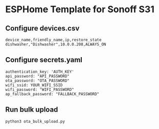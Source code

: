 # ESPHome Template for Sonoff S31

## Configure devices.csv
```CSV file
device_name,friendly_name,ip,restore_state
dishwasher,"Dishwasher",10.0.0.208,ALWAYS_ON
```

## Configure secrets.yaml
```
authentication_key: 'AUTH_KEY'
api_password: "API_PASSWORD"
ota_password: "OTA_PASSWORD"
wifi_ssid: YOUR_WIFI_SSID
wifi_password: "WIFI_PASSWORD"
ap_fallback_password: "FALLBACK_PASSWORD"
```

## Run bulk upload
```
python3 ota_bulk_upload.py
```
